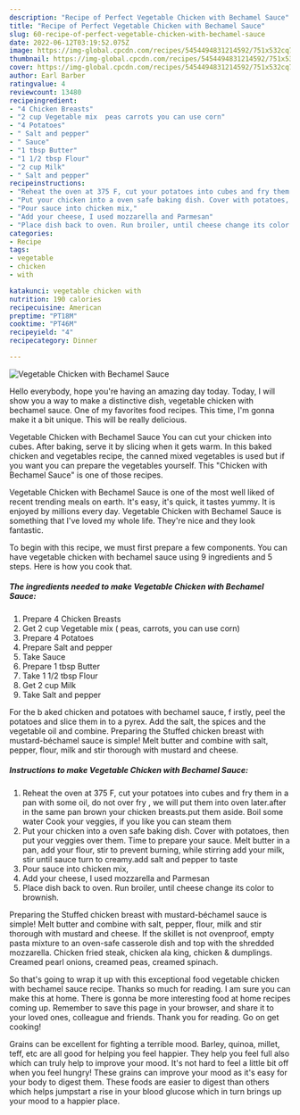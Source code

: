 ```yaml
---
description: "Recipe of Perfect Vegetable Chicken with Bechamel Sauce"
title: "Recipe of Perfect Vegetable Chicken with Bechamel Sauce"
slug: 60-recipe-of-perfect-vegetable-chicken-with-bechamel-sauce
date: 2022-06-12T03:19:52.075Z
image: https://img-global.cpcdn.com/recipes/5454494831214592/751x532cq70/vegetable-chicken-with-bechamel-sauce-recipe-main-photo.jpg
thumbnail: https://img-global.cpcdn.com/recipes/5454494831214592/751x532cq70/vegetable-chicken-with-bechamel-sauce-recipe-main-photo.jpg
cover: https://img-global.cpcdn.com/recipes/5454494831214592/751x532cq70/vegetable-chicken-with-bechamel-sauce-recipe-main-photo.jpg
author: Earl Barber
ratingvalue: 4
reviewcount: 13480
recipeingredient:
- "4 Chicken Breasts"
- "2 cup Vegetable mix  peas carrots you can use corn"
- "4 Potatoes"
- " Salt and pepper"
- " Sauce"
- "1 tbsp Butter"
- "1 1/2 tbsp Flour"
- "2 cup Milk"
- " Salt and pepper"
recipeinstructions:
- "Reheat the oven at 375 F, cut your potatoes into cubes and fry them in a pan with some oil, do not over fry , we will put them into oven later.after in the same pan brown your chicken breasts.put them aside. Boil some water Cook your veggies, if you like you can steam them"
- "Put your chicken into a oven safe baking dish. Cover with potatoes, then put your veggies over them. Time to prepare your sauce. Melt butter in a pan, add your flour, stir to prevent burning, while stirring add your milk, stir until sauce turn to creamy.add salt and pepper to taste"
- "Pour sauce into chicken mix,"
- "Add your cheese, I used mozzarella and Parmesan"
- "Place dish back to oven. Run broiler, until cheese change its color to brownish."
categories:
- Recipe
tags:
- vegetable
- chicken
- with

katakunci: vegetable chicken with 
nutrition: 190 calories
recipecuisine: American
preptime: "PT18M"
cooktime: "PT46M"
recipeyield: "4"
recipecategory: Dinner

---
```



![Vegetable Chicken with Bechamel Sauce](https://img-global.cpcdn.com/recipes/5454494831214592/751x532cq70/vegetable-chicken-with-bechamel-sauce-recipe-main-photo.jpg)

Hello everybody, hope you're having an amazing day today. Today, I will show you a way to make a distinctive dish, vegetable chicken with bechamel sauce. One of my favorites food recipes. This time, I'm gonna make it a bit unique. This will be really delicious.

Vegetable Chicken with Bechamel Sauce You can cut your chicken into cubes. After baking, serve it by slicing when it gets warm. In this baked chicken and vegetables recipe, the canned mixed vegetables is used but if you want you can prepare the vegetables yourself. This &#34;Chicken with Bechamel Sauce&#34; is one of those recipes.

Vegetable Chicken with Bechamel Sauce is one of the most well liked of recent trending meals on earth. It's easy, it's quick, it tastes yummy. It is enjoyed by millions every day. Vegetable Chicken with Bechamel Sauce is something that I've loved my whole life. They're nice and they look fantastic.


To begin with this recipe, we must first prepare a few components. You can have vegetable chicken with bechamel sauce using 9 ingredients and 5 steps. Here is how you cook that.

<!--inarticleads1-->

##### The ingredients needed to make Vegetable Chicken with Bechamel Sauce:

1. Prepare 4 Chicken Breasts
1. Get 2 cup Vegetable mix ( peas, carrots, you can use corn)
1. Prepare 4 Potatoes
1. Prepare  Salt and pepper
1. Take  Sauce
1. Prepare 1 tbsp Butter
1. Take 1 1/2 tbsp Flour
1. Get 2 cup Milk
1. Take  Salt and pepper


For the b aked chicken and potatoes with bechamel sauce, f irstly, peel the potatoes and slice them in to a pyrex. Add the salt, the spices and the vegetable oil and combine. Preparing the Stuffed chicken breast with mustard-béchamel sauce is simple! Melt butter and combine with salt, pepper, flour, milk and stir thorough with mustard and cheese. 

<!--inarticleads2-->

##### Instructions to make Vegetable Chicken with Bechamel Sauce:

1. Reheat the oven at 375 F, cut your potatoes into cubes and fry them in a pan with some oil, do not over fry , we will put them into oven later.after in the same pan brown your chicken breasts.put them aside. Boil some water Cook your veggies, if you like you can steam them
1. Put your chicken into a oven safe baking dish. Cover with potatoes, then put your veggies over them. Time to prepare your sauce. Melt butter in a pan, add your flour, stir to prevent burning, while stirring add your milk, stir until sauce turn to creamy.add salt and pepper to taste
1. Pour sauce into chicken mix,
1. Add your cheese, I used mozzarella and Parmesan
1. Place dish back to oven. Run broiler, until cheese change its color to brownish.


Preparing the Stuffed chicken breast with mustard-béchamel sauce is simple! Melt butter and combine with salt, pepper, flour, milk and stir thorough with mustard and cheese. If the skillet is not ovenproof, empty pasta mixture to an oven-safe casserole dish and top with the shredded mozzarella. Chicken fried steak, chicken ala king, chicken &amp; dumplings. Creamed pearl onions, creamed peas, creamed spinach. 

So that's going to wrap it up with this exceptional food vegetable chicken with bechamel sauce recipe. Thanks so much for reading. I am sure you can make this at home. There is gonna be more interesting food at home recipes coming up. Remember to save this page in your browser, and share it to your loved ones, colleague and friends. Thank you for reading. Go on get cooking!

Grains can be excellent for fighting a terrible mood. Barley, quinoa, millet, teff, etc are all good for helping you feel happier. They help you feel full also which can truly help to improve your mood. It's not hard to feel a little bit off when you feel hungry! These grains can improve your mood as it's easy for your body to digest them. These foods are easier to digest than others which helps jumpstart a rise in your blood glucose which in turn brings up your mood to a happier place.
